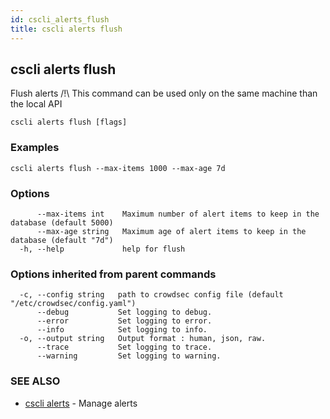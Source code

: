 ```yaml
---
id: cscli_alerts_flush
title: cscli alerts flush
---
```

## cscli alerts flush

Flush alerts
/!\ This command can be used only on the same machine than the local API

```
cscli alerts flush [flags]
```

### Examples

```
cscli alerts flush --max-items 1000 --max-age 7d
```

### Options

```
      --max-items int    Maximum number of alert items to keep in the database (default 5000)
      --max-age string   Maximum age of alert items to keep in the database (default "7d")
  -h, --help             help for flush
```

### Options inherited from parent commands

```
  -c, --config string   path to crowdsec config file (default "/etc/crowdsec/config.yaml")
      --debug           Set logging to debug.
      --error           Set logging to error.
      --info            Set logging to info.
  -o, --output string   Output format : human, json, raw.
      --trace           Set logging to trace.
      --warning         Set logging to warning.
```

### SEE ALSO

* [cscli alerts](/cscli/cscli_alerts.md)	 - Manage alerts

